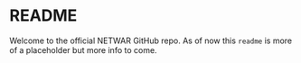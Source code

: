 # README
Welcome to the official NETWAR GitHub repo.
As of now this `readme` is more of a placeholder but more info to come. 